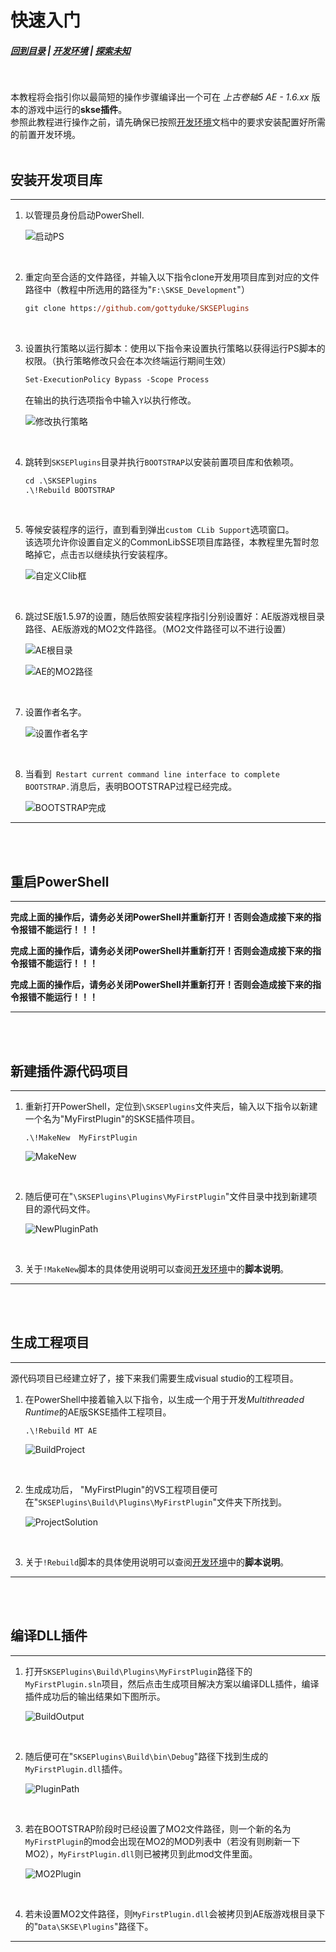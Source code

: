 # 快速入门
##### [回到目录](../README.md) | [开发环境](/docs/Setup.md) | [探索未知](/docs/ToUnknown.md)
<br/>

本教程将会指引你以最简短的操作步骤编译出一个可在 _上古卷轴5 AE - 1.6.xx_ 版本的游戏中运行的**skse插件**。  
参照此教程进行操作之前，请先确保已按照[开发环境](/docs/Setup.md)文档中的要求安装配置好所需的前置开发环境。
<br/><br/>

## 安装开发项目库
***  
1. 以管理员身份启动PowerShell.  
   
   ![启动PS](/images/quickstart/1.png)  
<br/>

2. 重定向至合适的文件路径，并输入以下指令clone开发用项目库到对应的文件路径中（教程中所选用的路径为"`F:\SKSE_Development`"）  
    ```ps
    git clone https://github.com/gottyduke/SKSEPlugins
    ```  
<br/>

3. 设置执行策略以运行脚本：使用以下指令来设置执行策略以获得运行PS脚本的权限。（执行策略修改只会在本次终端运行期间生效）  
    ```ps
    Set-ExecutionPolicy Bypass -Scope Process
    ```
    在输出的执行选项指令中输入`Y`以执行修改。  

    ![修改执行策略](/images/quickstart/3.png)  
<br/>  

4. 跳转到`SKSEPlugins`目录并执行`BOOTSTRAP`以安装前置项目库和依赖项。
    ```ps
    cd .\SKSEPlugins
    .\!Rebuild BOOTSTRAP
    ```
<br/>

5. 等候安装程序的运行，直到看到弹出`custom CLib Support`选项窗口。  
   该选项允许你设置自定义的CommonLibSSE项目库路径，本教程里先暂时忽略掉它，点击`否`以继续执行安装程序。  

    ![自定义Clib框](/images/quickstart/5.png)  
<br/>

6. 跳过SE版1.5.97的设置，随后依照安装程序指引分别设置好：AE版游戏根目录路径、AE版游戏的MO2文件路径。（MO2文件路径可以不进行设置）

    ![AE根目录](/images/quickstart/6.png)  

    ![AE的MO2路径](/images/quickstart/7.png)  

<br/>

7. 设置作者名字。

    ![设置作者名字](/images/quickstart/8.png) 
<br/>

8. 当看到` Restart current command line interface to complete BOOTSTRAP.`消息后，表明BOOTSTRAP过程已经完成。

    ![BOOTSTRAP完成](/images/quickstart/9.png)   
*** 
<br/><br/> 

## 重启PowerShell
***

__完成上面的操作后，请务必关闭PowerShell并重新打开！否则会造成接下来的指令报错不能运行！！！__  

__完成上面的操作后，请务必关闭PowerShell并重新打开！否则会造成接下来的指令报错不能运行！！！__   

__完成上面的操作后，请务必关闭PowerShell并重新打开！否则会造成接下来的指令报错不能运行！！！__
<br/> 
***  
<br/><br/> 

## 新建插件源代码项目
***
1. 重新打开PowerShell，定位到`\SKSEPlugins`文件夹后，输入以下指令以新建一个名为"MyFirstPlugin"的SKSE插件项目。
    ```PS
    .\!MakeNew  MyFirstPlugin
    ```
    ![MakeNew](/images/quickstart/10.png)  
<br/> 

2.  随后便可在"`\SKSEPlugins\Plugins\MyFirstPlugin`"文件目录中找到新建项目的源代码文件。

      ![NewPluginPath](/images/quickstart/11.png)   
<br/>   

3.  关于`!MakeNew`脚本的具体使用说明可以查阅[开发环境](/docs/Setup.md)中的**脚本说明**。

***  

<br/><br/> 

##  生成工程项目
***
源代码项目已经建立好了，接下来我们需要生成visual studio的工程项目。  

1. 在PowerShell中接着输入以下指令，以生成一个用于开发*Multithreaded Runtime*的AE版SKSE插件工程项目。
    ```PS
    .\!Rebuild MT AE
    ```
    ![BuildProject](/images/quickstart/12.png)
<br/>

2. 生成成功后， "MyFirstPlugin"的VS工程项目便可在"`SKSEPlugins\Build\Plugins\MyFirstPlugin`"文件夹下所找到。
   
   ![ProjectSolution](/images/quickstart/13.png)
<br/>

3. 关于`!Rebuild`脚本的具体使用说明可以查阅[开发环境](/docs/Setup.md)中的**脚本说明**。

***

<br/><br/> 

## 编译DLL插件
***
1. 打开`SKSEPlugins\Build\Plugins\MyFirstPlugin`路径下的`MyFirstPlugin.sln`项目，然后点击生成项目解决方案以编译DLL插件，编译插件成功后的输出结果如下图所示。
   
   ![BuildOutput](/images/quickstart/14.png)

<br/>

2. 随后便可在"`SKSEPlugins\Build\bin\Debug`"路径下找到生成的`MyFirstPlugin.dll`插件。

     ![PluginPath](/images/quickstart/15.png)
   
<br/>

3. 若在BOOTSTRAP阶段时已经设置了MO2文件路径，则一个新的名为`MyFirstPlugin`的mod会出现在MO2的MOD列表中（若没有则刷新一下MO2），`MyFirstPlugin.dll`则已被拷贝到此mod文件里面。
    
    ![MO2Plugin](/images/quickstart/16.png)

<br/>

4. 若未设置MO2文件路径，则`MyFirstPlugin.dll`会被拷贝到AE版游戏根目录下的"`Data\SKSE\Plugins`"路径下。

***




























































